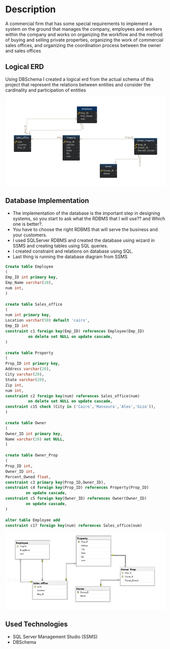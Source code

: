 
# Description

A commercial firm that has some special requirements to implement a system on the ground that manages the company, employees and workers within the company and works on organizing the workflow and the method of buying and selling private properties, organizing the work of commercial sales offices, and organizing the coordination process between the owner and sales offices


## Logical ERD

Using DBSchema I created a logical erd from the actual schema of this project that represent the relations between entities and consider the cardinality and participation of entities 

![](Firm-ERD.jpg)



## Database Implementation
- The implementation of the database is the important step in designing systems, so you start to ask what the RDBMS that I will use?? and Which one is better?.
- You have to choose the right RDBMS that will serve the business and your customers.
- I used SQLServer RDBMS and created the database using wizard in SSMS and creating tables using SQL queries.
- I created constraint and relations on database using SQL.
- Last thing is running the database diagram from SSMS

```SQL
Create table Employee
(
Emp_ID int primary key,
Emp_Name varchar(20),
num int,
)

create table Sales_office
(
num int primary key,
Location varchar(50) default 'cairo',
Emp_ID int 
constraint c1 foreign key(Emp_ID) references Employee(Emp_ID)
		  on delete set NULL on update cascade,
)

create table Property
(
Prop_ID int primary key,
Address varchar(20),
City varchar(20),
State varchar(20),
Zip int,
num int,
constraint c2 foreign key(num) references Sales_office(num)
		  on delete set NULL on update cascade,
constraint c15 check (City in ('Cairo','Mansoura','Alex','Giza')),
)

create table Owner
(
Owner_ID int primary key,
Name varchar(20) not NULL,
)

create table Owner_Prop
(
Prop_ID int,
Owner_ID int,
Percent_Owned float,
constraint c3 primary key(Prop_ID,Owner_ID),
constraint c4 foreign key(Prop_ID) references Property(Prop_ID)
		 on update cascade,
constraint c5 foreign key(Owner_ID) references Owner(Owner_ID)
		 on update cascade,
)

alter table Employee add 
constraint c17 foreign key(num) references Sales_office(num)
```

![](Firm-Database_Diagram.JPG)


## Used Technologies
- SQL Server Management Studio (SSMS)
- DBSchema 

